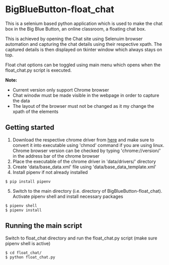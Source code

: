 # BigBlueButton-float_chat
This is a selenium based python application which is used to make the chat box in the Big Blue Button, an online classroom, a floating chat box.

This is achieved by opening the Chat site using Selenuim browser automation and capturing the chat details using their respective xpath. The captured details is then displayed on tkinter window which always stays on top.

Float chat options can be toggled using main menu which opens when the float_chat.py script is executed.

<b>Note:</b>
* Current version only support Chrome browser
* Chat winodw must be made visible in the webpage in order to capture the data
* The layout of the browser must not be changed as it my change the xpath of the elements

## Getting started
1) Download the respective chrome driver from [here](https://chromedriver.chromium.org/downloads) and make sure to convert it into executable using 'chmod' command if you are using linux. Chrome browser version can be checked by typing 'chrome://version/' in the address bar of the chrome browser
2) Place the executable of the chrome driver in 'data/drivers/' directory
3) Create 'data/base_data.xml' file using 'data/base_data_template.xml'
4) Install pipenv if not already installed
```commandline
$ pip install pipenv
```
5) Switch to the main directory (i.e. directory of BigBlueButton-float_chat). Activate pipenv shell and install necessary packages
```commandline
$ pipenv shell
$ pipenv install
```

## Running the main script
Switch to float_chat directory and run the float_chat.py script (make sure pipenv shell is active)
```commandline
$ cd float_chat/
$ python float_chat.py
```

